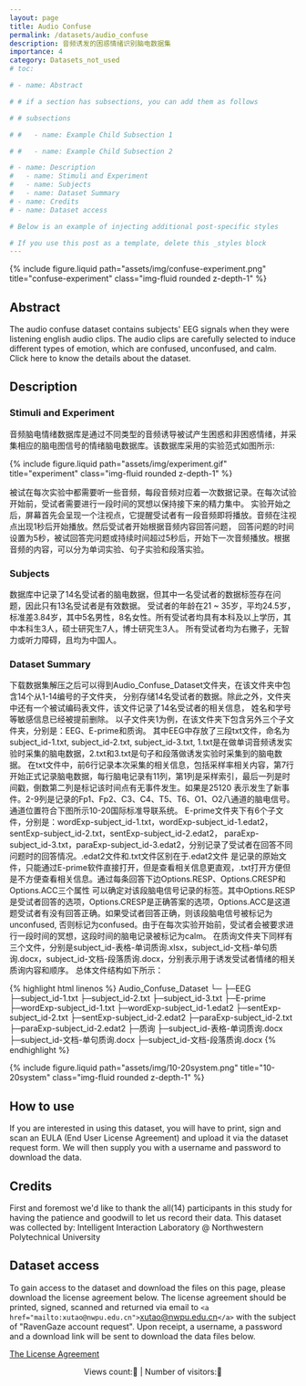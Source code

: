 ```yaml
---
layout: page
title: Audio Confuse
permalink: /datasets/audio_confuse
description: 音频诱发的困惑情绪识别脑电数据集
importance: 4
category: Datasets_not_used
# toc:

# - name: Abstract

# # if a section has subsections, you can add them as follows

# # subsections

# #   - name: Example Child Subsection 1

# #   - name: Example Child Subsection 2

# - name: Description
#   - name: Stimuli and Experiment
#   - name: Subjects
#   - name: Dataset Summary
# - name: Credits
# - name: Dataset access

# Below is an example of injecting additional post-specific styles

# If you use this post as a template, delete this _styles block
---
```

<div class="row justify-content-sm-center">
    <div class="col-sm-10 mt-3 mt-md-0">
        {% include figure.liquid path="assets/img/confuse-experiment.png" title="confuse-experiment" class="img-fluid rounded z-depth-1" %}
    </div>
</div>

## Abstract

The audio confuse dataset contains subjects' EEG signals when they were listening english audio clips. The audio clips are carefully selected to induce different types of emotion, which are confused, unconfused, and calm. Click here to know the details about the dataset.

## Description

### Stimuli and Experiment

音频脑电情绪数据库是通过不同类型的音频诱导被试产生困惑和非困惑情绪，并采集相应的脑电图信号的情绪脑电数据库。该数据库采用的实验范式如图所示:

<div class="row justify-content-sm-center">
    <div class="col-sm-8 mt-3 mt-md-0">
        {% include figure.liquid path="assets/img/experiment.gif" title="experiment" class="img-fluid rounded z-depth-1" %}
    </div>
</div>

被试在每次实验中都需要听一些音频，每段音频对应着一次数据记录。在每次试验开始前，受试者需要进行一段时间的冥想以保持接下来的精力集中。 实验开始之后，屏幕首先会呈现一个注视点，它提醒受试者有一段音频即将播放。音频在注视点出现1秒后开始播放。然后受试者开始根据音频内容回答问题， 回答问题的时间设置为5秒，被试回答完问题或持续时间超过5秒后，开始下一次音频播放。根据音频的内容，可以分为单词实验、句子实验和段落实验。

### Subjects

数据库中记录了14名受试者的脑电数据，但其中一名受试者的数据标签存在问题，因此只有13名受试者是有效数据。 受试者的年龄在21 ~ 35岁，平均24.5岁，标准差3.84岁，其中5名男性，8名女性。所有受试者均具有本科及以上学历，其中本科生3人，硕士研究生7人，博士研究生3人。 所有受试者均为右撇子，无智力或听力障碍，且均为中国人。

### Dataset Summary

下载数据集解压之后可以得到Audio_Confuse_Dataset文件夹，在该文件夹中包含14个从1-14编号的子文件夹， 分别存储14名受试者的数据。除此之外，文件夹中还有一个被试编码表文件，该文件记录了14名受试者的相关信息， 姓名和学号等敏感信息已经被提前删除。
以子文件夹1为例，在该文件夹下包含另外三个子文件夹，分别是：EEG、E-prime和质询。
其中EEG中存放了三段txt文件，命名为subject_id-1.txt, subject_id-2.txt, subject_id-3.txt, 1.txt是在做单词音频诱发实验时采集的脑电数据，2.txt和3.txt是句子和段落做诱发实验时采集到的脑电数据。 在txt文件中，前6行记录本次采集的相关信息，包括采样率相关内容，第7行开始正式记录脑电数据，每行脑电记录有11列，第1列是采样索引，最后一列是时间戳，倒数第二列是标记该时间点有无事件发生。如果是25120 表示发生了新事件。2-9列是记录的Fp1、Fp2、C3、C4、T5、T6、O1、O2八通道的脑电信号。通道位置符合下图所示10-20国际标准导联系统。
E-prime文件夹下有6个子文件，分别是：wordExp-subject_id-1.txt，wordExp-subject_id-1.edat2，sentExp-subject_id-2.txt，sentExp-subject_id-2.edat2， paraExp-subject_id-3.txt，paraExp-subject_id-3.edat2，分别记录了受试者在回答不同问题时的回答情况。.edat2文件和.txt文件区别在于.edat2文件 是记录的原始文件，只能通过E-prime软件直接打开，但是查看相关信息更直观，.txt打开方便但是不方便查看相关信息。通过每条回答下边Options.RESP、Options.CRESP和Options.ACC三个属性 可以确定对该段脑电信号记录的标签。其中Options.RESP是受试者回答的选项，Options.CRESP是正确答案的选项，Options.ACC是这道题受试者有没有回答正确。如果受试者回答正确，则该段脑电信号被标记为unconfused, 否则标记为confused。由于在每次实验开始前，受试者会被要求进行一段时间的冥想，这段时间的脑电记录被标记为calm。
在质询文件夹下同样有三个文件，分别是subject_id-表格-单词质询.xlsx，subject_id-文档-单句质询.docx，subject_id-文档-段落质询.docx，分别表示用于诱发受试者情绪的相关质询内容和顺序。
总体文件结构如下所示：

{% highlight html linenos %}
Audio_Confuse_Dataset
└─
├─EEG
├─subject_id-1.txt
    ├─subject_id-2.txt
    ├─subject_id-3.txt
├─E-prime
    ├─wordExp-subject_id-1.txt
    ├─wordExp-subject_id-1.edat2
    ├─sentExp-subject_id-2.txt
    ├─sentExp-subject_id-2.edat2
    ├─paraExp-subject_id-2.txt
    ├─paraExp-subject_id-2.edat2
├─质询
    ├─subject_id-表格-单词质询.docx
    ├─subject_id-文档-单句质询.docx
    ├─subject_id-文档-段落质询.docx
{% endhighlight %}

<div class="row justify-content-sm-center">
    <div class="col-sm-10 mt-3 mt-md-0">
        {% include figure.liquid path="assets/img/10-20system.png" title="10-20system" class="img-fluid rounded z-depth-1" %}
    </div>
</div>

## How to use

If you are interested in using this dataset, you will have to print, sign and scan an EULA (End User License Agreement) and upload it via the dataset request form. We will then supply you with a username and password to download the data.

## Credits

First and foremost we'd like to thank the all(14) participants in this study for having the patience and goodwill to let us record their data. This dataset was collected by: Intelligent Interaction Laboratory @ Northwestern Polytechnical University

## Dataset access

To gain access to the dataset and download the files on this page, please download the license agreement below. The license agreement should be printed, signed, scanned and returned via email to `<a href="mailto:xutao@nwpu.edu.cn">`xutao@nwpu.edu.cn`</a>` with the subject of "RavenGaze account request". Upon receipt, a username, a password and a download link will be sent to download the data files below.

[The License Agreement](/assets/pdf/license_audio_confuse.pdf)

<!-- 引入不蒜子计数 -->

<script async src="https://busuanzi.ibruce.info/busuanzi/2.3/busuanzi.pure.mini.js"></script>

<center>
        Views count:<span id="busuanzi_value_site_pv"><i class="fa fa-spinner fa-spin"></i></span>👀 | Number of visitors:<span id="busuanzi_value_site_uv"><i class="fa fa-spinner fa-spin"></i></span>👦
</center>
